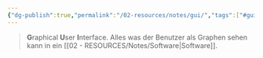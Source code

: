 ```yaml
---
{"dg-publish":true,"permalink":"/02-resources/notes/gui/","tags":["#gui"],"noteIcon":"","updated":"2025-09-05T10:12:28.000+02:00"}
---
```


> **G**raphical **U**ser **I**nterface.
> Alles was der Benutzer als Graphen sehen kann in ein [[02 - RESOURCES/Notes/Software\|Software]].